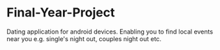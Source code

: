 # Final-Year-Project
Dating application for android devices. Enabling you to find local events near you e.g. single's night out, couples night out etc. 


